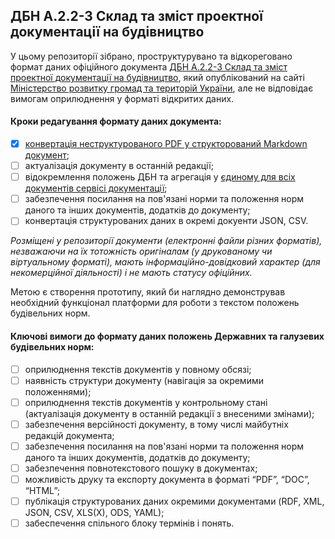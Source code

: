 ## ДБН A.2.2-3 Склад та зміст проектної документації на будівництво

У цьому репозиторії зібрано, проструктурувано та відкореговано формат даних офіційного документа [ДБН A.2.2-3 Склад та зміст проектної документації на будівництво](https://www.minregion.gov.ua/wp-content/uploads/2017/12/6.1.-DBN-A.2.2-32014.-Sklad-ta-zmist-proektnoyi-dokumen.pdf), який опублікований на сайті [Міністерство розвитку громад та територій України](https://www.minregion.gov.ua/napryamki-diyalnosti/building/tech-reg/normuvannia/derzhavni-ta-galuzevi-budivelni-normi/), але не відповідає вимогам оприлюднення у форматі відкритих даних.

#### Кроки редагування формату даних документа:
- [x] [конвертація неструктурованого PDF у структорований Markdown документ](dbn-a-2-2-3.md);
- [ ] актуалізація документу в останній редакції;
- [ ] відокремлення положень ДБН та агрегація у [єдиному для всіх документів сервісі документації](https://github.com/opncds/open-codes);
- [ ] забезпечення посилання на пов'язані норми та положення норм даного та інших документів, додатків до документу;
- [ ] конвертація структурованих даних в окремі докуенти JSON, CSV.

_Розміщені у репозиторії документи (електронні файли різних форматів), 
незважаючи на їх тотожність оригіналам (у друкованому чи віртуальному форматі), 
мають інформаційно-довідковий характер (для некомерційної діяльності) 
і не мають статусу офіційних._

Метою є створення прототипу, який би наглядно демонстрував необхідний функціонал платформи для роботи з текстом положень будівельних норм.

#### Ключові вимоги до формату даних положень Державних та галузевих будівельних норм:
- [ ] оприлюднення текстів документів у повному обсязі;
- [ ] наявність структури документу (навігація за окремими положеннями);
- [ ] оприлюднення текстів документів у контрольному стані (актуалізація документу в останній редакції з внесеними змінами);
- [ ] забезпечення версійності документу, в тому числі майбутніх редакцій документа;
- [ ] забезпечення посилання на пов'язані норми та положення норм даного та інших документів, додатків до документу;
- [ ] забезпечення повнотекстового пошуку в документах;
- [ ] можливість друку та експорту документа в форматі “PDF”, “DOC”, “HTML”;
- [ ] публікація структурованих даних окремими документами (RDF, XML, JSON, CSV, XLS(X), ODS, YAML);
- [ ] забеспечення спільного блоку термінів і понять.
